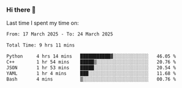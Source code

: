 ### Hi there 👋

<!--
**Grav1tum/Grav1tum** is a ✨ _special_ ✨ repository because its `README.md` (this file) appears on your GitHub profile.

Here are some ideas to get you started:

- 🔭 I’m currently working on ...
- 🌱 I’m currently learning ...
- 👯 I’m looking to collaborate on ...
- 🤔 I’m looking for help with ...
- 💬 Ask me about ...
- 📫 How to reach me: ...
- 😄 Pronouns: ...
- ⚡ Fun fact: ...
-->
Last time I spent my time on:
<!--START_SECTION:waka-->

```txt
From: 17 March 2025 - To: 24 March 2025

Total Time: 9 hrs 11 mins

Python     4 hrs 14 mins   ███████████▓░░░░░░░░░░░░░   46.05 %
C++        1 hr 54 mins    █████▒░░░░░░░░░░░░░░░░░░░   20.76 %
JSON       1 hr 53 mins    █████░░░░░░░░░░░░░░░░░░░░   20.54 %
YAML       1 hr 4 mins     ███░░░░░░░░░░░░░░░░░░░░░░   11.68 %
Bash       4 mins          ▒░░░░░░░░░░░░░░░░░░░░░░░░   00.76 %
```

<!--END_SECTION:waka-->
